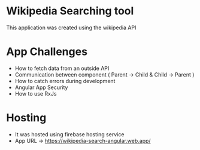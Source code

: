 # Wikipedia Searching tool

This application was created using the wikipedia API

# App Challenges 

- How to fetch data from an outside API
- Communication between component ( Parent -> Child & Child -> Parent )
- How to catch errors during development
- Angular App Security
- How to use RxJs

# Hosting

 - It was hosted using firebase hosting service 
 - App URL -> https://wikipedia-search-angular.web.app/
